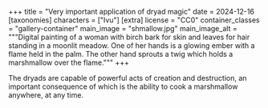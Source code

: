 +++
title = "Very important application of dryad magic"
date = 2024-12-16
[taxonomies]
characters = ["Ivu"]
[extra]
license = "CC0"
container_classes = "gallery-container"
main_image = "shmallow.jpg"
main_image_alt = """Digital painting of a woman with birch bark for skin
and leaves for hair standing in a moonlit meadow.
One of her hands is a glowing ember with a flame held in the palm.
The other hand sprouts a twig which holds a marshmallow over the flame."""
+++

The dryads are capable of powerful acts of creation and destruction,
an important consequence of which is the ability to cook a marshmallow anywhere, at any time.

<!-- more -->
